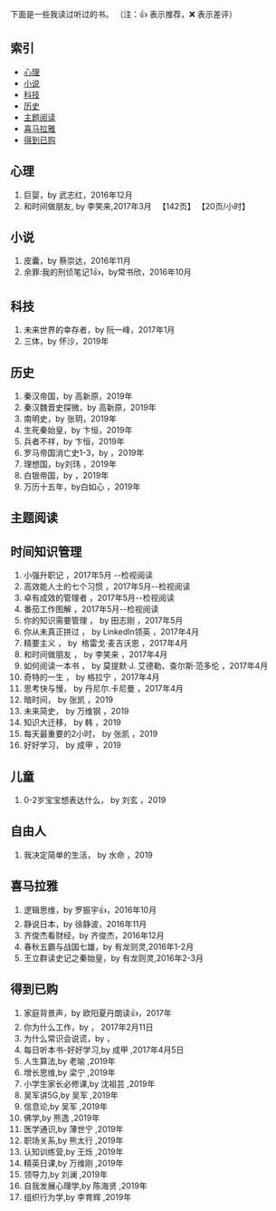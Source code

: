 下面是一些我读过听过的书。
（注：:+1: 表示推荐，:x: 表示差评）

## 索引
- [心理](#心理)
- [小说](#小说)
- [科技](#科技)
- [历史](#历史)
- [主题阅读](#时间知识管理)
- [喜马拉雅](#喜马拉雅)
- [得到已购](#得到已购)
 

## 心理
1. 巨婴，by 武志红，2016年12月
1. 和时间做朋友, by 李笑来,2017年3月   【142页】 【20页/小时】


## 小说
1. 皮囊，by 蔡崇达，2016年11月
1. 余罪:我的刑侦笔记1:+1:，by常书欣，2016年10月

## 科技
1. 未来世界的幸存者，by 阮一峰，2017年1月
1. 三体，by 怀沙，2019年
## 历史
1. 秦汉帝国，by 高新原，2019年
1. 秦汉魏晋史探微，by 高新原，2019年
1. 南明史，by 张玥，2019年
1. 生死秦始皇，by 卞恒，2019年
1. 兵者不祥，by 卞恒，2019年
1. 罗马帝国消亡史1-3，by ，2019年
1. 理想国，by刘玮 ，2019年
1. 白银帝国，by ，2019年
1. 万历十五年，by白如心 ，2019年



## 主题阅读
## 时间知识管理
1. 小强升职记  ，2017年5月 --检视阅读
1. 高效能人士的七个习惯 ，2017年5月--检视阅读
1. 卓有成效的管理者   ，2017年5月--检视阅读
1. 番茄工作图解    ，2017年5月--检视阅读
1. 你的知识需要管理   ， by  田志刚  ，2017年5月
1. 你从未真正拼过   ， by  LinkedIn领英 ，2017年4月
1. 精要主义  ， by   格雷戈·麦吉沃恩 ，2017年4月
1. 和时间做朋友  ， by 李笑来 ，2017年4月
1. 如何阅读一本书 ， by   莫提默·J. 艾德勒、查尔斯·范多伦  ，2017年4月
1. 奇特的一生 ， by  格拉宁    ，2017年4月
1. 思考快与慢， by 丹尼尔.卡尼曼 ，2017年4月
1. 暗时间， by 张凯 ，2019
1. 未来简史， by 万维钢 ，2019
1. 知识大迁移， by 韩 ，2019
1. 每天最重要的2小时， by 张凯 ，2019
1. 好好学习， by 成甲 ，2019

## 儿童
1. 0-2岁宝宝想表达什么， by 刘玄 ，2019


## 自由人
1. 我决定简单的生活， by 水命 ，2019




## 喜马拉雅
1. 逻辑思维，by 罗振宇:+1:，2016年10月
1. 静说日本，by 徐静波，2016年11月
1. 齐俊杰看财经，by 齐俊杰，2016年12月
1. 春秋五霸与战国七雄，by 有龙则灵,2016年1-2月
1. 王立群读史记之秦始皇，by 有龙则灵,2016年2-3月

## 得到已购
1. 家庭背景声，by 欧阳夏丹朗读:+1:，2017年
1. 你为什么工作，by ， 2017年2月11日
1. 为什么常识会说谎，by ，
1. 每日听本书-好好学习,by 成甲 ,2017年4月5日
1. 人生算法,by 老喻 ,2019年
1. 增长思维,by 梁宁 ,2019年
1. 小学生家长必修课,by 沈祖芸 ,2019年
1. 吴军讲5G,by 吴军 ,2019年
1. 信息论,by 吴军 ,2019年
1. 佛学,by 熊逸 ,2019年
1. 医学通识,by 薄世宁 ,2019年
1. 职场关系,by 熊太行 ,2019年
1. 认知训练营,by 王烁 ,2019年
1. 精英日课,by 万维刚 ,2019年
1. 领导力,by 刘澜 ,2019年
1. 自我发展心理学,by 陈海贤 ,2019年
1. 组织行为学,by 李育辉 ,2019年
